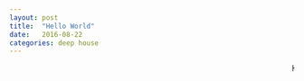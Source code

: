 ```yaml
---
layout: post
title:  "Hello World"
date:   2016-08-22
categories: deep house
---
```

<marquee> Hello World </marquee>

[jekyll-docs]: http://jekyllrb.com/docs/home
[jekyll-gh]:   https://github.com/jekyll/jekyll
[jekyll-talk]: https://talk.jekyllrb.com/
